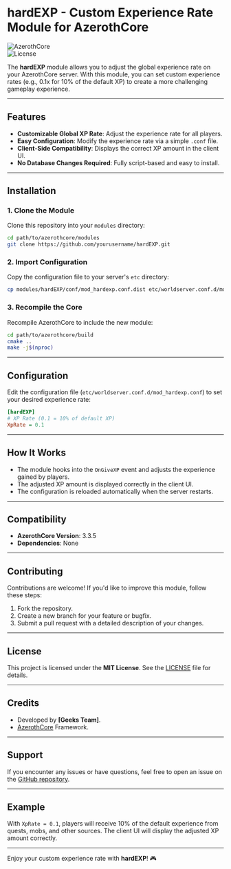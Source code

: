 # **hardEXP - Custom Experience Rate Module for AzerothCore**

![AzerothCore](https://img.shields.io/badge/AzerothCore-3.3.5-blue)  
![License](https://img.shields.io/badge/License-MIT-green)  

The **hardEXP** module allows you to adjust the global experience rate on your AzerothCore server. With this module, you can set custom experience rates (e.g., 0.1x for 10% of the default XP) to create a more challenging gameplay experience.

---

## **Features**
- **Customizable Global XP Rate**: Adjust the experience rate for all players.
- **Easy Configuration**: Modify the experience rate via a simple `.conf` file.
- **Client-Side Compatibility**: Displays the correct XP amount in the client UI.
- **No Database Changes Required**: Fully script-based and easy to install.

---

## **Installation**

### 1. Clone the Module
Clone this repository into your `modules` directory:
```bash
cd path/to/azerothcore/modules
git clone https://github.com/yourusername/hardEXP.git
```

### 2. Import Configuration
Copy the configuration file to your server's `etc` directory:
```bash
cp modules/hardEXP/conf/mod_hardexp.conf.dist etc/worldserver.conf.d/mod_hardexp.conf
```

### 3. Recompile the Core
Recompile AzerothCore to include the new module:
```bash
cd path/to/azerothcore/build
cmake ..
make -j$(nproc)
```

---

## **Configuration**
Edit the configuration file (`etc/worldserver.conf.d/mod_hardexp.conf`) to set your desired experience rate:

```ini
[hardEXP]
# XP Rate (0.1 = 10% of default XP)
XpRate = 0.1
```

---

## **How It Works**
- The module hooks into the `OnGiveXP` event and adjusts the experience gained by players.
- The adjusted XP amount is displayed correctly in the client UI.
- The configuration is reloaded automatically when the server restarts.

---

## **Compatibility**
- **AzerothCore Version**: 3.3.5
- **Dependencies**: None

---

## **Contributing**
Contributions are welcome! If you'd like to improve this module, follow these steps:
1. Fork the repository.
2. Create a new branch for your feature or bugfix.
3. Submit a pull request with a detailed description of your changes.

---

## **License**
This project is licensed under the **MIT License**. See the [LICENSE](LICENSE) file for details.

---

## **Credits**
- Developed by **[Geeks Team]**.
- [AzerothCore](https://www.azerothcore.org/) Framework.

---

## **Support**
If you encounter any issues or have questions, feel free to open an issue on the [GitHub repository](https://github.com/kambire/hardEXP).

---

## **Example**
With `XpRate = 0.1`, players will receive 10% of the default experience from quests, mobs, and other sources. The client UI will display the adjusted XP amount correctly.

---

Enjoy your custom experience rate with **hardEXP**! 🎮
